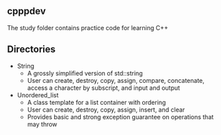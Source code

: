 ## cpppdev

The study folder contains practice code for learning C++

## Directories

* String
    * A grossly simplified version of std::string
    * User can create, destroy, copy, assign, compare, concatenate, access a character by subscript, and input and output 
* Unordered_list
    * A class template for a list container with ordering
    * User can create, destroy, copy, assign, insert, and clear
    * Provides basic and strong exception guarantee on operations that may throw
